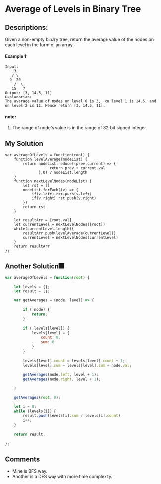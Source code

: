 # Average of Levels in Binary Tree

## Descriptions: 
Given a non-empty binary tree, return the average value of the nodes on each level in the form of an array.



#### Example 1:
``` 
Input:
    3
   / \
  9  20
    /  \
   15   7
Output: [3, 14.5, 11]
Explanation:
The average value of nodes on level 0 is 3,  on level 1 is 14.5, and on level 2 is 11. Hence return [3, 14.5, 11].
```

#### note:
1. The range of node's value is in the range of 32-bit signed integer.

## My Solution
```
var averageOfLevels = function(root) {
    function levelAverage(nodeList) {
        return nodeList.reduce((prev,current) => {
                    return prev + current.val
               },0) / nodeList.length
    }
    function nextLevelNodes(nodeList) {
        let rst = []
        nodeList.forEach((v) => {
            if(v.left) rst.push(v.left)
            if(v.right) rst.push(v.right)
        })
        return rst
    }
    
    let resultArr = [root.val]
    let currentLevel = nextLevelNodes([root])
    while(currentLevel.length){
        resultArr.push(levelAverage(currentLevel))
        currentLevel = nextLevelNodes(currentLevel)
    }
    return resultArr
};
```

## Another Solution🎆
```javascript
var averageOfLevels = function(root) {
    
    let levels = {};
    let result = [];
    
    var getAverages = (node, level) => {
        
        if (!node) {
            return;
        }
        
        if (!levels[level]) {
            levels[level] = {
                count: 0,
                sum: 0
            }
        }
        
        levels[level].count = levels[level].count + 1;
        levels[level].sum = levels[level].sum + node.val;
        
        getAverages(node.left, level + 1);
        getAverages(node.right, level + 1);
        
    }
    
    getAverages(root, 0);

    let i = 0;
    while (levels[i]) {
        result.push(levels[i].sum / levels[i].count)
        i++;
    }
    
    return result;
    
};
```

## Comments
- Mine is BFS way.
- Another is a DFS way with more time complexity.
 





